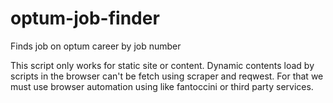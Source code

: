 # optum-job-finder
Finds job on optum career by job number

This script only works for static site or content.
Dynamic contents load by scripts in the browser can't be fetch using scraper and reqwest.
For that we must use browser automation using like fantoccini or third party services.